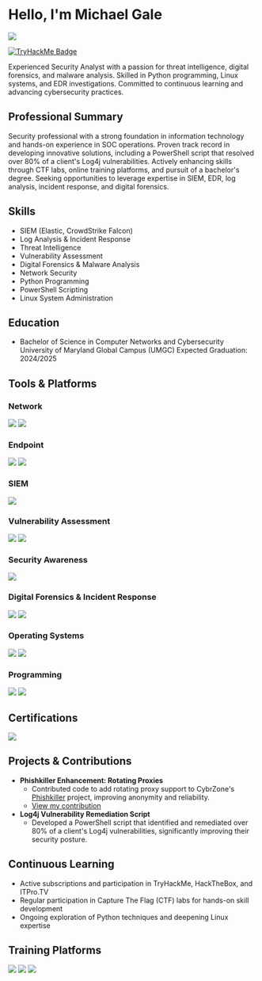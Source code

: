 # Hello, I'm Michael Gale
<a href="https://www.linkedin.com/in/michael-gale-05b743232/"><img src="https://img.shields.io/badge/-LinkedIn-0072b1?&style=for-the-badge&logo=linkedin&logoColor=white" /></a>

[![TryHackMe Badge](https://github.com/NetSecMike/NetSecMike/actions/workflows/tryhackme-badge.yml/badge.svg)](https://tryhackme.com/p/SudoSesh)


Experienced Security Analyst with a passion for threat intelligence, digital forensics, and malware analysis. Skilled in Python programming, Linux systems, and EDR investigations. Committed to continuous learning and advancing cybersecurity practices.

## Professional Summary
Security professional with a strong foundation in information technology and hands-on experience in SOC operations. Proven track record in developing innovative solutions, including a PowerShell script that resolved over 80% of a client's Log4j vulnerabilities. Actively enhancing skills through CTF labs, online training platforms, and pursuit of a bachelor's degree. Seeking opportunities to leverage expertise in SIEM, EDR, log analysis, incident response, and digital forensics.

## Skills
* SIEM (Elastic, CrowdStrike Falcon)
* Log Analysis & Incident Response
* Threat Intelligence
* Vulnerability Assessment
* Digital Forensics & Malware Analysis
* Network Security
* Python Programming
* PowerShell Scripting
* Linux System Administration

## Education
- Bachelor of Science in Computer Networks and Cybersecurity
  University of Maryland Global Campus (UMGC)
  Expected Graduation: 2024/2025

## Tools & Platforms
### Network
<div>
 <img src="https://img.shields.io/badge/-Wireshark-1679A7?&style=for-the-badge&logo=Wireshark&logoColor=white" />
 <img src="https://img.shields.io/badge/-tcpdump-000000?style=for-the-badge&logo=tcpdump&logoColor=white"/>
</div>

### Endpoint
<div>
 <img src="https://img.shields.io/badge/-CrowdStrike_Falcon_EDR-00A4EF?&style=for-the-badge&logo=CrowdStrike&logoColor=white" />
 <img src="https://img.shields.io/badge/-Tanium-4B275F?&style=for-the-badge&logo=Tanium&logoColor=white" />
</div>

### SIEM
<div>
 <img src="https://img.shields.io/badge/-Elastic-005571?&style=for-the-badge&logo=Elastic&logoColor=white" />
</div>

### Vulnerability Assessment
<div>
  <img src="https://img.shields.io/badge/-Nessus-005571?&style=for-the-badge&logo=tenable&logoColor=white" />
  <img src="https://img.shields.io/badge/-OpenVAS-4B275F?&style=for-the-badge&logoColor=white" />
</div>

### Security Awareness
<div>
  <img src="https://img.shields.io/badge/-KnowBe4-00A4EF?&style=for-the-badge&logoColor=white" />
</div>

### Digital Forensics & Incident Response
<div>
    <img src="https://img.shields.io/badge/-Autopsy-4B9CD3?style=for-the-badge&logoColor=white" /> 
    <img src="https://img.shields.io/badge/-Ghidra-00A4EF?style=for-the-badge&logoColor=white" /> 
</div>

### Operating Systems
<div>
 <img src="https://img.shields.io/badge/-Linux-FCC624?&style=for-the-badge&logo=linux&logoColor=black" />
 <img src="https://img.shields.io/badge/-Windows-0078D6?&style=for-the-badge&logo=windows&logoColor=white" />
</div>

### Programming
<div>
 <img src="https://img.shields.io/badge/-Python-3776AB?&style=for-the-badge&logo=python&logoColor=white" />
 <img src="https://img.shields.io/badge/-PowerShell-5391FE?&style=for-the-badge&logo=powershell&logoColor=white" />
</div>

## Certifications
<div>
<img src="https://img.shields.io/badge/-CompTIA_Security%2B-FF0000?&style=for-the-badge&logo=CompTIA&logoColor=white" />
</div>

## Projects & Contributions
* **Phishkiller Enhancement: Rotating Proxies**
  * Contributed code to add rotating proxy support to CybrZone's [Phishkiller](https://github.com/CybrZone/phishkiller) project, improving anonymity and reliability.
  * [View my contribution](https://github.com/NetSecMike/phishkiller/tree/add-proxies)
* **Log4j Vulnerability Remediation Script**
  * Developed a PowerShell script that identified and remediated over 80% of a client's Log4j vulnerabilities, significantly improving their security posture.


## Continuous Learning
* Active subscriptions and participation in TryHackMe, HackTheBox, and ITPro.TV
* Regular participation in Capture The Flag (CTF) labs for hands-on skill development
* Ongoing exploration of Python techniques and deepening Linux expertise

## Training Platforms
<div>
  <img src="https://img.shields.io/badge/-HackTheBox-1679A7?&style=for-the-badge&logoColor=white" />
  <img src="https://img.shields.io/badge/-TryHackMe-0078D4?&style=for-the-badge&logoColor=white" />
  <img src="https://img.shields.io/badge/-ITProTV-000000?&style=for-the-badge&logoColor=white" />
</div>
